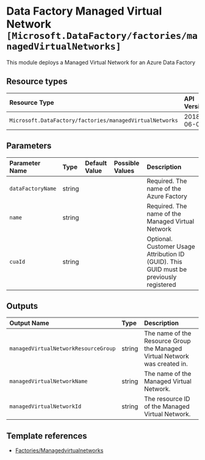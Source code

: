 # Data Factory Managed Virtual Network `[Microsoft.DataFactory/factories/managedVirtualNetworks]`

This module deploys a Managed Virtual Network for an Azure Data Factory

## Resource types

| Resource Type | API Version |
| :-- | :-- |
| `Microsoft.DataFactory/factories/managedVirtualNetworks` | 2018-06-01 |

## Parameters

| Parameter Name | Type | Default Value | Possible Values | Description |
| :-- | :-- | :-- | :-- | :-- |
| `dataFactoryName` | string |  |  | Required. The name of the Azure Factory|
| `name` | string |  |  | Required. The name of the Managed Virtual Network|
| `cuaId` | string |  |  | Optional. Customer Usage Attribution ID (GUID). This GUID must be previously registered |

## Outputs

| Output Name | Type | Description |
| :-- | :-- | :-- |
| `managedVirtualNetworkResourceGroup` | string | The name of the Resource Group the Managed Virtual Network was created in. |
| `managedVirtualNetworkName` | string | The name of the Managed Virtual Network.|
| `managedVirtualNetworkId` | string | The resource ID of the Managed Virtual Network.|

## Template references

- [Factories/Managedvirtualnetworks](https://docs.microsoft.com/en-us/azure/templates/Microsoft.DataFactory/2018-06-01/factories/managedVirtualNetworks)
